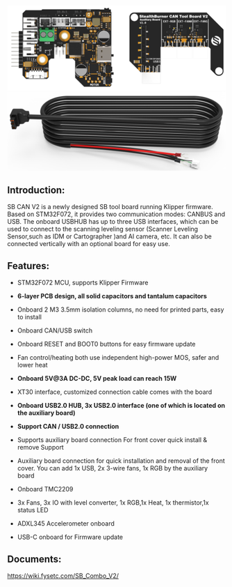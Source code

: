 ![SB_Combo_V2_top](image/SB_Combo_V2_top.png)
![SB_CAN_Cable](image/SB_CAN_Cable.png)

## Introduction:
 SB CAN V2 is a newly designed SB tool board running Klipper firmware. Based on STM32F072, it provides two communication modes: CANBUS and USB. The onboard USBHUB has up to three USB interfaces, which can be used to connect to the scanning leveling sensor (Scanner Leveling Sensor,such as IDM or Cartographer )and AI camera, etc. It can also be connected vertically with an optional board for easy use.

## Features:

- STM32F072 MCU, supports Klipper Firmware

- **6-layer PCB design, all solid capacitors and tantalum capacitors**

- Onboard 2 M3 3.5mm isolation columns, no need for printed parts, easy to install

- Onboard CAN/USB switch

- Onboard RESET and BOOT0 buttons for easy firmware update

- Fan control/heating both use independent high-power MOS, safer and lower heat

- **Onboard 5V@3A DC-DC, 5V peak load can reach 15W**

- XT30 interface, customized connection cable comes with the board

- **Onboard USB2.0 HUB, 3x USB2.0 interface (one of which is located on the auxiliary board)**

- **Support CAN / USB2.0 connection**

- Supports auxiliary board connection For front cover quick install & remove Support 

- Auxiliary board connection for quick installation and removal of the front cover. You can add 1x USB, 2x 3-wire fans, 1x RGB by the auxiliary board

- Onboard TMC2209

- 3x Fans, 3x IO with level converter, 1x RGB,1x Heat, 1x thermistor,1x status LED 

- ADXL345 Accelerometer onboard 

- USB-C onboard for Firmware update

## Documents:

https://wiki.fysetc.com/SB_Combo_V2/
